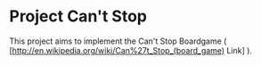 Project Can't Stop
==================

This project aims to implement the Can't Stop Boardgame ( [http://en.wikipedia.org/wiki/Can%27t_Stop_(board_game) Link] ).

